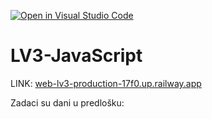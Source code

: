 [![Open in Visual Studio Code](https://classroom.github.com/assets/open-in-vscode-2e0aaae1b6195c2367325f4f02e2d04e9abb55f0b24a779b69b11b9e10269abc.svg)](https://classroom.github.com/online_ide?assignment_repo_id=19506830&assignment_repo_type=AssignmentRepo)
# LV3-JavaScript

LINK: [web-lv3-production-17f0.up.railway.app](https://web-lv3-production-17f0.up.railway.app/)

Zadaci su dani u predlošku:
